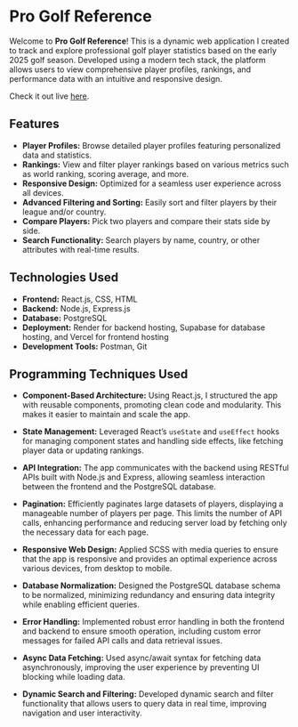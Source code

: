 # Pro Golf Reference

Welcome to **Pro Golf Reference**! This is a dynamic web application I created to track and explore professional golf player statistics based on the early 2025 golf season. Developed using a modern tech stack, the platform allows users to view comprehensive player profiles, rankings, and performance data with an intuitive and responsive design.

Check it out live [here](https://pro-golf-reference.vercel.app/).

## Features

- **Player Profiles:** Browse detailed player profiles featuring personalized data and statistics. <br />
- **Rankings:** View and filter player rankings based on various metrics such as world ranking, scoring average, and more. <br />
- **Responsive Design:** Optimized for a seamless user experience across all devices. <br />
- **Advanced Filtering and Sorting:** Easily sort and filter players by their league and/or country. <br />
- **Compare Players:** Pick two players and compare their stats side by side. <br />
- **Search Functionality:** Search players by name, country, or other attributes with real-time results. <br />

## Technologies Used

- **Frontend:** React.js, CSS, HTML <br />
- **Backend:** Node.js, Express.js <br />
- **Database:** PostgreSQL <br />
- **Deployment:** Render for backend hosting, Supabase for database hosting, and Vercel for frontend hosting <br />
- **Development Tools:** Postman, Git <br />

## Programming Techniques Used

- **Component-Based Architecture:** Using React.js, I structured the app with reusable components, promoting clean code and modularity. This makes it easier to maintain and scale the app. <br />
- **State Management:** Leveraged React’s `useState` and `useEffect` hooks for managing component states and handling side effects, like fetching player data or updating rankings. <br />
- **API Integration:** The app communicates with the backend using RESTful APIs built with Node.js and Express, allowing seamless interaction between the frontend and the PostgreSQL database. <br />
- **Pagination:** Efficiently paginates large datasets of players, displaying a manageable number of players per page. This limits the number of API calls, enhancing performance and reducing server load by fetching only the necessary data for each page. <br />

- **Responsive Web Design:** Applied SCSS with media queries to ensure that the app is responsive and provides an optimal experience across various devices, from desktop to mobile. <br />
- **Database Normalization:** Designed the PostgreSQL database schema to be normalized, minimizing redundancy and ensuring data integrity while enabling efficient queries. <br />
- **Error Handling:** Implemented robust error handling in both the frontend and backend to ensure smooth operation, including custom error messages for failed API calls and data retrieval issues. <br />
- **Async Data Fetching:** Used async/await syntax for fetching data asynchronously, improving the user experience by preventing UI blocking while loading data. <br />
- **Dynamic Search and Filtering:** Developed dynamic search and filter functionality that allows users to query data in real time, improving navigation and user interactivity. <br />
